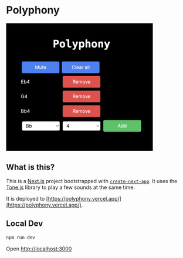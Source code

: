 # Polyphony

<img src="./screenshots/polyphony.png" width="400" alt="A screenshot of the web app." />


## What is this?

This is a [Next.js](https://nextjs.org/) project bootstrapped with [`create-next-app`](https://github.com/vercel/next.js/tree/canary/packages/create-next-app). It uses the [Tone.js](https://tonejs.github.io/) library to play a few sounds  at the same time.

It is deployed to [https://polyphony.vercel.app/](https://polyphony.vercel.app/).

## Local Dev

```bash
npm run dev
```
Open [http://localhost:3000](http://localhost:3000) 
